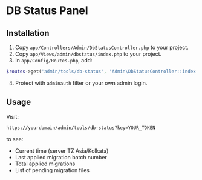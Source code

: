 # DB Status Panel

## Installation
1. Copy `app/Controllers/Admin/DbStatusController.php` to your project.
2. Copy `app/Views/admin/dbstatus/index.php` to your project.
3. In `app/Config/Routes.php`, add:
```php
$routes->get('admin/tools/db-status', 'Admin\DbStatusController::index', ['filter' => 'adminauth']);
```
4. Protect with `adminauth` filter or your own admin login.

## Usage
Visit:
```
https://yourdomain/admin/tools/db-status?key=YOUR_TOKEN
```
to see:
- Current time (server TZ Asia/Kolkata)
- Last applied migration batch number
- Total applied migrations
- List of pending migration files

